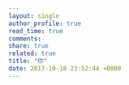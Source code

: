 ```yaml
---
layout: single
author_profile: true
read_time: true
comments: 
share: true
related: true
title: "你"
date: 2017-10-18 23:52:44 +0000
---
```

